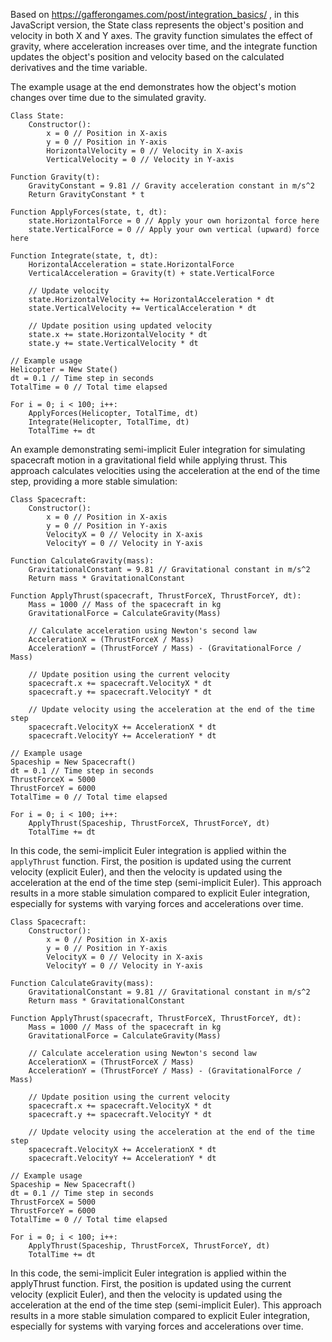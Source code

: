Based on https://gafferongames.com/post/integration_basics/ , in this JavaScript version, the State class represents
the object's position and velocity in both X and Y axes. The gravity function simulates the effect of gravity, where
acceleration increases over time, and the integrate function updates the object's position and velocity based on the
calculated derivatives and the time variable.

The example usage at the end demonstrates how the object's motion changes over time due to the simulated gravity.

```
Class State:
    Constructor():
        x = 0 // Position in X-axis
        y = 0 // Position in Y-axis
        HorizontalVelocity = 0 // Velocity in X-axis
        VerticalVelocity = 0 // Velocity in Y-axis

Function Gravity(t):
    GravityConstant = 9.81 // Gravity acceleration constant in m/s^2
    Return GravityConstant * t

Function ApplyForces(state, t, dt):
    state.HorizontalForce = 0 // Apply your own horizontal force here
    state.VerticalForce = 0 // Apply your own vertical (upward) force here

Function Integrate(state, t, dt):
    HorizontalAcceleration = state.HorizontalForce
    VerticalAcceleration = Gravity(t) + state.VerticalForce

    // Update velocity
    state.HorizontalVelocity += HorizontalAcceleration * dt
    state.VerticalVelocity += VerticalAcceleration * dt

    // Update position using updated velocity
    state.x += state.HorizontalVelocity * dt
    state.y += state.VerticalVelocity * dt

// Example usage
Helicopter = New State()
dt = 0.1 // Time step in seconds
TotalTime = 0 // Total time elapsed

For i = 0; i < 100; i++:
    ApplyForces(Helicopter, TotalTime, dt)
    Integrate(Helicopter, TotalTime, dt)
    TotalTime += dt

```

An example demonstrating semi-implicit Euler integration for simulating spacecraft motion in a gravitational field while applying thrust. This approach calculates velocities using the acceleration at the end of the time step, providing a more stable simulation:

```
Class Spacecraft:
    Constructor():
        x = 0 // Position in X-axis
        y = 0 // Position in Y-axis
        VelocityX = 0 // Velocity in X-axis
        VelocityY = 0 // Velocity in Y-axis

Function CalculateGravity(mass):
    GravitationalConstant = 9.81 // Gravitational constant in m/s^2
    Return mass * GravitationalConstant

Function ApplyThrust(spacecraft, ThrustForceX, ThrustForceY, dt):
    Mass = 1000 // Mass of the spacecraft in kg
    GravitationalForce = CalculateGravity(Mass)

    // Calculate acceleration using Newton's second law
    AccelerationX = (ThrustForceX / Mass)
    AccelerationY = (ThrustForceY / Mass) - (GravitationalForce / Mass)

    // Update position using the current velocity
    spacecraft.x += spacecraft.VelocityX * dt
    spacecraft.y += spacecraft.VelocityY * dt

    // Update velocity using the acceleration at the end of the time step
    spacecraft.VelocityX += AccelerationX * dt
    spacecraft.VelocityY += AccelerationY * dt

// Example usage
Spaceship = New Spacecraft()
dt = 0.1 // Time step in seconds
ThrustForceX = 5000
ThrustForceY = 6000
TotalTime = 0 // Total time elapsed

For i = 0; i < 100; i++:
    ApplyThrust(Spaceship, ThrustForceX, ThrustForceY, dt)
    TotalTime += dt

```

In this code, the semi-implicit Euler integration is applied within the `applyThrust` function.
First, the position is updated using the current velocity (explicit Euler), and then the velocity
is updated using the acceleration at the end of the time step (semi-implicit Euler). This approach
results in a more stable simulation compared to explicit Euler integration, especially for systems
with varying forces and accelerations over time.

```
Class Spacecraft:
    Constructor():
        x = 0 // Position in X-axis
        y = 0 // Position in Y-axis
        VelocityX = 0 // Velocity in X-axis
        VelocityY = 0 // Velocity in Y-axis

Function CalculateGravity(mass):
    GravitationalConstant = 9.81 // Gravitational constant in m/s^2
    Return mass * GravitationalConstant

Function ApplyThrust(spacecraft, ThrustForceX, ThrustForceY, dt):
    Mass = 1000 // Mass of the spacecraft in kg
    GravitationalForce = CalculateGravity(Mass)

    // Calculate acceleration using Newton's second law
    AccelerationX = (ThrustForceX / Mass)
    AccelerationY = (ThrustForceY / Mass) - (GravitationalForce / Mass)

    // Update position using the current velocity
    spacecraft.x += spacecraft.VelocityX * dt
    spacecraft.y += spacecraft.VelocityY * dt

    // Update velocity using the acceleration at the end of the time step
    spacecraft.VelocityX += AccelerationX * dt
    spacecraft.VelocityY += AccelerationY * dt

// Example usage
Spaceship = New Spacecraft()
dt = 0.1 // Time step in seconds
ThrustForceX = 5000
ThrustForceY = 6000
TotalTime = 0 // Total time elapsed

For i = 0; i < 100; i++:
    ApplyThrust(Spaceship, ThrustForceX, ThrustForceY, dt)
    TotalTime += dt

```

In this code, the semi-implicit Euler integration is applied within the applyThrust function.
First, the position is updated using the current velocity (explicit Euler), and then the velocity
is updated using the acceleration at the end of the time step (semi-implicit Euler). This approach
results in a more stable simulation compared to explicit Euler integration, especially for systems
with varying forces and accelerations over time.
